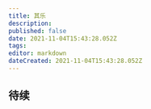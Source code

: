 ```yaml
---
title: 其乐
description: 
published: false
date: 2021-11-04T15:43:28.052Z
tags: 
editor: markdown
dateCreated: 2021-11-04T15:43:28.052Z
---
```


## 待续
